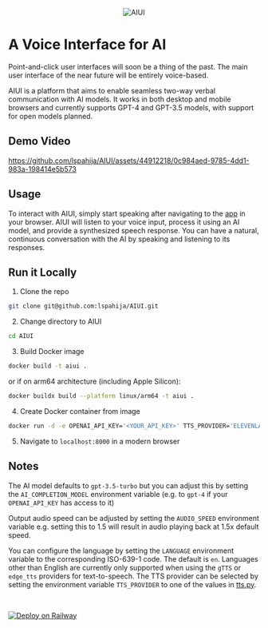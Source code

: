 <p align="center">
  <img src="https://github.com/lspahija/AIUI/assets/44912218/4a8537fc-8438-4f27-bdfb-32d4418fb06b" alt="AIUI">
</p>

# A Voice Interface for AI

Point-and-click user interfaces will soon be a thing of the past. The main user interface of the near future will be entirely voice-based.

AIUI is a platform that aims to enable seamless two-way verbal communication with AI models. It works in both desktop and mobile browsers and currently supports GPT-4 and GPT-3.5 models, with support for open models planned.

## Demo Video
https://github.com/lspahija/AIUI/assets/44912218/0c984aed-9785-4dd1-983a-198414e5b573

## Usage
To interact with AIUI, simply start speaking after navigating to the [app](https://aiui.up.railway.app/) in your browser. AIUI will listen to your voice input, process it using an AI model, and provide a synthesized speech response. You can have a natural, continuous conversation with the AI by speaking and listening to its responses.

## Run it Locally  
1. Clone the repo
```bash
git clone git@github.com:lspahija/AIUI.git
```
2. Change directory to AIUI
```bash
cd AIUI
```
3. Build Docker image
```bash
docker build -t aiui .
``` 
or if on arm64 architecture (including Apple Silicon): 
```bash
docker buildx build --platform linux/arm64 -t aiui .
```
4. Create Docker container from image
```bash
docker run -d -e OPENAI_API_KEY='<YOUR_API_KEY>' TTS_PROVIDER='ELEVENLABS' ELEVENLABS_API_KEY='<YOUR_API_KEY>' -p 8000:80 aiui
```
5. Navigate to `localhost:8000` in a modern browser


## Notes
The AI model defaults to `gpt-3.5-turbo` but you can adjust this by setting the `AI_COMPLETION_MODEL` environment variable (e.g. to `gpt-4` if your `OPENAI_API_KEY` has access to it)

Output audio speed can be adjusted by setting the `AUDIO_SPEED` environment variable e.g. setting this to 1.5 will result in audio playing back at 1.5x default speed.

You can configure the language by setting the `LANGUAGE` environment variable to the corresponding ISO-639-1 code. The default is `en`.
Languages other than English are currently only supported when using the `gTTS` or `edge_tts` providers for text-to-speech. The TTS provider can be selected by setting the environment variable `TTS_PROVIDER` to one of the values in [tts.py](./app/tts.py).

<br/>

[![Deploy on Railway](https://railway.app/button.svg)](https://railway.app/template/XxIOWs?referralCode=VcOv5G)
